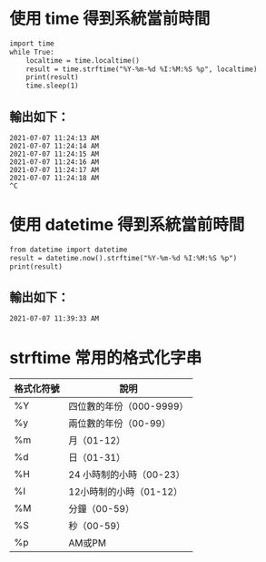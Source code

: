 # 使用 time 得到系統當前時間
```xml
import time
while True:
    localtime = time.localtime()
    result = time.strftime("%Y-%m-%d %I:%M:%S %p", localtime)
    print(result)
    time.sleep(1)
```

## 輸出如下：
```
2021-07-07 11:24:13 AM
2021-07-07 11:24:14 AM
2021-07-07 11:24:15 AM
2021-07-07 11:24:16 AM
2021-07-07 11:24:17 AM
2021-07-07 11:24:18 AM
^C
```


# 使用 datetime 得到系統當前時間
```xml
from datetime import datetime
result = datetime.now().strftime("%Y-%m-%d %I:%M:%S %p")
print(result)
```

## 輸出如下：
```
2021-07-07 11:39:33 AM
```

# strftime 常用的格式化字串

|格式化符號|說明|
|---------|---|
|%Y       |四位數的年份（000-9999）|
|%y       |	兩位數的年份（00-99）|
|%m       |	月（01-12）|
|%d       |	日（01-31）|
|%H       |	24 小時制的小時（00-23）|
|%I       |	12小時制的小時（01-12）|
|%M       |	分鐘（00-59）|
|%S       |	秒（00-59）|
|%p       |	AM或PM|


